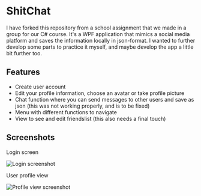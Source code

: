 
# ShitChat

I have forked this repository from a school assignment that we made in a group for our C# course. 
It's a WPF application that mimics a social media platform and saves the information locally in json-format. 
I wanted to further develop some parts to practice it myself, and maybe develop the app a little bit further too. 


## Features

- Create user account
- Edit your profile information, choose an avatar or take profile picture
- Chat function where you can send messages to other users and save as json (this was not working properly, and is to be fixed)
- Menu with different functions to navigate
- View to see and edit friendslist (this also needs a final touch)


## Screenshots

Login screen

![Login screenshot](https://github.com/hahnhoffen/ShitChatSchool/blob/master/Screenshot1.png)

User profile view

![Profile view screenshot](https://github.com/hahnhoffen/ShitChatSchool/blob/master/Screenshot2.png)
